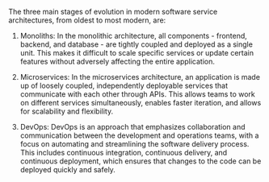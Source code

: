 The three main stages of evolution in modern software service architectures, from oldest to most modern, are:

1. Monoliths: In the monolithic architecture, all components - frontend, backend, and database - are tightly coupled and deployed as a single unit. This makes it difficult to scale specific services or update certain features without adversely affecting the entire application.

2. Microservices: In the microservices architecture, an application is made up of loosely coupled, independently deployable services that communicate with each other through APIs. This allows teams to work on different services simultaneously, enables faster iteration, and allows for scalability and flexibility.

3. DevOps: DevOps is an approach that emphasizes collaboration and communication between the development and operations teams, with a focus on automating and streamlining the software delivery process. This includes continuous integration, continuous delivery, and continuous deployment, which ensures that changes to the code can be deployed quickly and safely.
